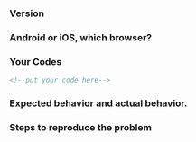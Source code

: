 <!--为了节省大家时间，请阅读清楚下面要求再提issue-->

<!--1.从npm安装麻烦说明版本号。不说明将被直接关闭-->
<!--2.代码没有正确格式化将被直接关闭-->
<!--3.提组件需求但没有给出描述，截图，交互方式等具体信息的将被直接关闭-->

### Version

### Android or iOS, which browser?

### Your Codes 

``` html
<!--put your code here-->
```

### Expected behavior and actual behavior.

### Steps to reproduce the problem

